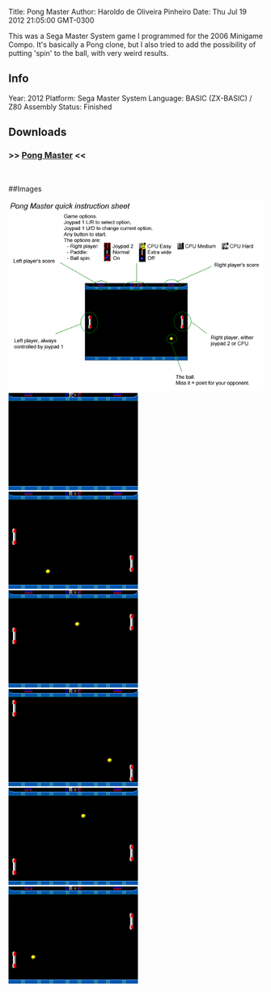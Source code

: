 Title: Pong Master
Author: Haroldo de Oliveira Pinheiro
Date: Thu Jul 19 2012 21:05:00 GMT-0300

This was a Sega Master System game I programmed for the 2006 Minigame Compo. It's basically a Pong clone, but I also tried to add the possibility of putting 'spin' to the ball, with very weird results.

## Info
Year: 2012
Platform: Sega Master System
Language: BASIC (ZX-BASIC) / Z80 Assembly
Status: Finished 

## Downloads
### >> [Pong Master](downloads/Pong_Master_4k.zip "Download Pong Master") <<
<br>

##Images

<div class="ContentFlow">
	<div class="flow">
		<img class="item" src="pong-master-4k-sms/Instructions.png" />
		<img class="item" src="pong-master-4k-sms/pongmaster4k-01.png" />
		<img class="item" src="pong-master-4k-sms/pongmaster4k-02.png" />
		<img class="item" src="pong-master-4k-sms/pongmaster4k-03.png" />
		<img class="item" src="pong-master-4k-sms/pongmaster4k-04.png" />
		<img class="item" src="pong-master-4k-sms/pongmaster4k-05.png" />
		<img class="item" src="pong-master-4k-sms/pongmaster4k-06.png" />
	</div>
</div>
